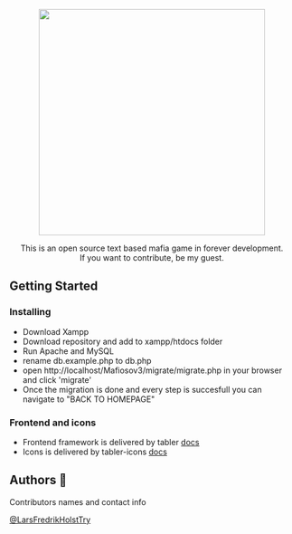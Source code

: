 <p align="center">
  <img width="400" height="auto" src="https://i.imgur.com/Yxxiq3P.png">
</p>

<p align="center">This is an open source text based mafia game in forever development.<br>If you want to contribute, be my guest.</p>


## Getting Started

### Installing

- Download Xampp
- Download repository and add to xampp/htdocs folder
- Run Apache and MySQL
- rename db.example.php to db.php
- open http://localhost/Mafiosov3/migrate/migrate.php in your browser and click 'migrate'
- Once the migration is done and every step is succesfull you can navigate to "BACK TO HOMEPAGE"

### Frontend and icons

- Frontend framework is delivered by tabler [docs](https://preview.tabler.io/docs/index.html)
- Icons is delivered by tabler-icons [docs](https://tabler-icons.io/)

## Authors 🤺

Contributors names and contact info

[@LarsFredrikHolstTry](https://github.com/LarsFredrikHolstTry)
